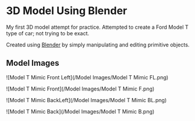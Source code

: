 # 3D Model Using Blender

My first 3D model attempt for practice. Attempted to create a Ford Model T type of car; not trying to be exact.

Created using [Blender](https://www.blender.org/) by simply manipulating and editing primitive objects.


## Model Images

![Model T Mimic Front Left](/Model Images/Model T Mimic FL.png)

![Model T Mimic Front](/Model Images/Model T Mimic F.png)

![Model T Mimic BackLeft](/Model Images/Model T Mimic BL.png)

![Model T Mimic Back](/Model Images/Model T Mimic B.png)

